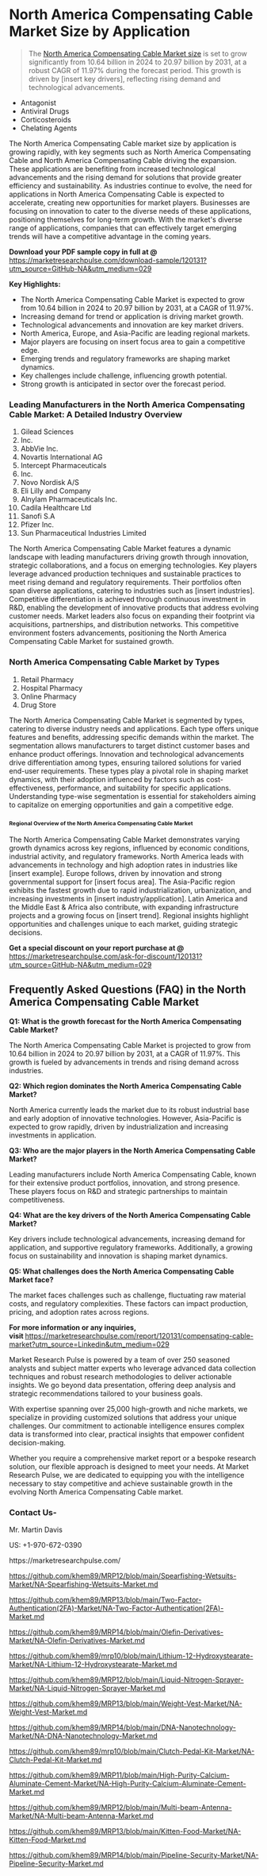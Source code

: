<h1>North America Compensating Cable Market&nbsp;Size by Application</h1><blockquote><p>The <a href="https://marketresearchpulse.com/download-sample/120131?utm_source=GitHub-NA&amp;utm_medium=029">North America Compensating Cable Market size</a> is set to grow significantly from 10.64 billion in 2024 to 20.97 billion by 2031, at a robust CAGR of 11.97% during the forecast period. This growth is driven by [insert key drivers], reflecting rising demand and technological advancements.</p></blockquote><ul><li>Antagonist<li> Antiviral Drugs<li> Corticosteroids<li> Chelating Agents</li></ul><p>The North America Compensating Cable market size by application is growing rapidly, with key segments such as North America Compensating Cable and North America Compensating Cable driving the expansion. These applications are benefiting from increased technological advancements and the rising demand for solutions that provide greater efficiency and sustainability. As industries continue to evolve, the need for applications in North America Compensating Cable is expected to accelerate, creating new opportunities for market players. Businesses are focusing on innovation to cater to the diverse needs of these applications, positioning themselves for long-term growth. With the market's diverse range of applications, companies that can effectively target emerging trends will have a competitive advantage in the coming years.</p><p><strong>Download your PDF sample copy in full at @ </strong><a href="https://marketresearchpulse.com/download-sample/120131?utm_source=GitHub-NA&amp;utm_medium=029">https://marketresearchpulse.com/download-sample/120131?utm_source=GitHub-NA&amp;utm_medium=029</a></p><p><strong>Key Highlights: </strong></p><ul><li>The North America Compensating Cable Market is expected to grow from 10.64 billion in 2024 to 20.97 billion by 2031, at a CAGR of 11.97%.</li><li>Increasing demand for trend or application is driving market growth.</li><li>Technological advancements and innovation are key market drivers.</li><li>North America, Europe, and Asia-Pacific are leading regional markets.</li><li>Major players are focusing on insert focus area to gain a competitive edge.</li><li>Emerging trends and regulatory frameworks are shaping market dynamics.</li><li>Key challenges include challenge, influencing growth potential.</li><li>Strong growth is anticipated in sector over the forecast period.</li></ul><h3>Leading Manufacturers in the North America Compensating Cable Market: A Detailed Industry Overview</h3><ol><li>Gilead Sciences</li><li>Inc.</li><li>AbbVie Inc.</li><li>Novartis International AG</li><li>Intercept Pharmaceuticals</li><li>Inc.</li><li>Novo Nordisk A/S</li><li>Eli Lilly and Company</li><li>Alnylam Pharmaceuticals Inc.</li><li>Cadila Healthcare Ltd</li><li>Sanofi S.A</li><li>Pfizer Inc.</li><li>Sun Pharmaceutical Industries Limited</li></ol><div class="flex max-w-full flex-col flex-grow"><div class="min-h-8 text-message flex w-full flex-col items-end gap-2 whitespace-normal break-words [.text-message+&amp;]:mt-5" dir="auto" data-message-author-role="assistant" data-message-id="fd8432e4-4910-450d-b182-61b7bfb0a01f" data-message-model-slug="gpt-4o"><div class="flex w-full flex-col gap-1 empty:hidden first:pt-[3px]"><div class="markdown prose w-full break-words dark:prose-invert light"><p>The North America Compensating Cable Market features a dynamic landscape with leading manufacturers driving growth through innovation, strategic collaborations, and a focus on emerging technologies. Key players leverage advanced production techniques and sustainable practices to meet rising demand and regulatory requirements. Their portfolios often span diverse applications, catering to industries such as [insert industries]. Competitive differentiation is achieved through continuous investment in R&amp;D, enabling the development of innovative products that address evolving customer needs. Market leaders also focus on expanding their footprint via acquisitions, partnerships, and distribution networks. This competitive environment fosters advancements, positioning the North America Compensating Cable Market for sustained growth.</p></div></div></div></div><h3>North America Compensating Cable Market by Types</h3><ol><li>Retail Pharmacy<li> Hospital Pharmacy<li> Online Pharmacy<li> Drug Store</li></ol><div class="flex max-w-full flex-col flex-grow"><div class="min-h-8 text-message flex w-full flex-col items-end gap-2 whitespace-normal break-words [.text-message+&amp;]:mt-5" dir="auto" data-message-author-role="assistant" data-message-id="084470be-0bb7-4664-bddf-5156b4f41249" data-message-model-slug="gpt-4o-mini"><div class="flex w-full flex-col gap-1 empty:hidden first:pt-[3px]"><div class="markdown prose w-full break-words dark:prose-invert light"><p>The North America Compensating Cable Market is segmented by types, catering to diverse industry needs and applications. Each type offers unique features and benefits, addressing specific demands within the market. The segmentation allows manufacturers to target distinct customer bases and enhance product offerings. Innovation and technological advancements drive differentiation among types, ensuring tailored solutions for varied end-user requirements. These types play a pivotal role in shaping market dynamics, with their adoption influenced by factors such as cost-effectiveness, performance, and suitability for specific applications. Understanding type-wise segmentation is essential for stakeholders aiming to capitalize on emerging opportunities and gain a competitive edge.</p></div></div></div></div><h3><span style="font-size: 11px;">Regional Overview of the North America Compensating Cable Market</span></h3><div class="flex max-w-full flex-col flex-grow"><div class="min-h-8 text-message flex w-full flex-col items-end gap-2 whitespace-normal break-words [.text-message+&amp;]:mt-5" dir="auto" data-message-author-role="assistant" data-message-id="e9038762-ce64-4e30-91c9-9bd413514231" data-message-model-slug="gpt-4o-mini"><div class="flex w-full flex-col gap-1 empty:hidden first:pt-[3px]"><div class="markdown prose w-full break-words dark:prose-invert light"><p>The North America Compensating Cable Market demonstrates varying growth dynamics across key regions, influenced by economic conditions, industrial activity, and regulatory frameworks. North America leads with advancements in technology and high adoption rates in industries like [insert example]. Europe follows, driven by innovation and strong governmental support for [insert focus area]. The Asia-Pacific region exhibits the fastest growth due to rapid industrialization, urbanization, and increasing investments in [insert industry/application]. Latin America and the Middle East &amp; Africa also contribute, with expanding infrastructure projects and a growing focus on [insert trend]. Regional insights highlight opportunities and challenges unique to each market, guiding strategic decisions.</p></div></div></div></div><p><strong>Get a special discount on your report purchase at @ </strong><a href="https://marketresearchpulse.com/ask-for-discount/120131?utm_source=GitHub-NA&amp;utm_medium=029">https://marketresearchpulse.com/ask-for-discount/120131?utm_source=GitHub-NA&amp;utm_medium=029</a></p><h2>Frequently Asked Questions (FAQ) in the North America Compensating Cable Market</h2><p><strong>Q1: What is the growth forecast for the North America Compensating Cable Market?</strong></p><p>The North America Compensating Cable Market is projected to grow from 10.64 billion in 2024 to 20.97 billion by 2031, at a CAGR of 11.97%. This growth is fueled by advancements in trends and rising demand across industries.</p><p><strong>Q2: Which region dominates the North America Compensating Cable Market?</strong></p><p>North America currently leads the market due to its robust industrial base and early adoption of innovative technologies. However, Asia-Pacific is expected to grow rapidly, driven by industrialization and increasing investments in application.</p><p><strong>Q3: Who are the major players in the North America Compensating Cable Market?</strong></p><p>Leading manufacturers include North America Compensating Cable, known for their extensive product portfolios, innovation, and strong presence. These players focus on R&amp;D and strategic partnerships to maintain competitiveness.</p><p><strong>Q4: What are the key drivers of the North America Compensating Cable Market?</strong></p><p>Key drivers include technological advancements, increasing demand for application, and supportive regulatory frameworks. Additionally, a growing focus on sustainability and innovation is shaping market dynamics.</p><p><strong>Q5: What challenges does the North America Compensating Cable Market face?</strong></p><p>The market faces challenges such as challenge, fluctuating raw material costs, and regulatory complexities. These factors can impact production, pricing, and adoption rates across regions.</p><p><strong>For more information or any inquiries, visit&nbsp;</strong><a href="https://marketresearchpulse.com/report/120131/compensating-cable-market?utm_source=Linkedin&utm_medium=029">https://marketresearchpulse.com/report/120131/compensating-cable-market?utm_source=Linkedin&utm_medium=029</a></p><p>Market Research Pulse is powered by a team of over 250 seasoned analysts and subject matter experts who leverage advanced data collection techniques and robust research methodologies to deliver actionable insights. We go beyond data presentation, offering deep analysis and strategic recommendations tailored to your business goals.</p><p>With expertise spanning over 25,000 high-growth and niche markets, we specialize in providing customized solutions that address your unique challenges. Our commitment to actionable intelligence ensures complex data is transformed into clear, practical insights that empower confident decision-making.</p><p>Whether you require a comprehensive market report or a bespoke research solution, our flexible approach is designed to meet your needs. At Market Research Pulse, we are dedicated to equipping you with the intelligence necessary to stay competitive and achieve sustainable growth in the evolving North America Compensating Cable market.</p><h3><strong>Contact Us-</strong></h3><p>Mr. Martin Davis</p><p>US: +1-970-672-0390</p><p>https://marketresearchpulse.com/</p><p><a href="https://github.com/khem89/MRP12/blob/main/Spearfishing-Wetsuits-Market/NA-Spearfishing-Wetsuits-Market.md">https://github.com/khem89/MRP12/blob/main/Spearfishing-Wetsuits-Market/NA-Spearfishing-Wetsuits-Market.md</a></p><p><a href="https://github.com/khem89/MRP13/blob/main/Two-Factor-Authentication(2FA)-Market/NA-Two-Factor-Authentication(2FA)-Market.md">https://github.com/khem89/MRP13/blob/main/Two-Factor-Authentication(2FA)-Market/NA-Two-Factor-Authentication(2FA)-Market.md</a></p><p><a href="https://github.com/khem89/MRP14/blob/main/Olefin-Derivatives-Market/NA-Olefin-Derivatives-Market.md">https://github.com/khem89/MRP14/blob/main/Olefin-Derivatives-Market/NA-Olefin-Derivatives-Market.md</a></p><p><a href="https://github.com/khem89/mrp10/blob/main/Lithium-12-Hydroxystearate-Market/NA-Lithium-12-Hydroxystearate-Market.md">https://github.com/khem89/mrp10/blob/main/Lithium-12-Hydroxystearate-Market/NA-Lithium-12-Hydroxystearate-Market.md</a></p><p><a href="https://github.com/khem89/MRP12/blob/main/Liquid-Nitrogen-Sprayer-Market/NA-Liquid-Nitrogen-Sprayer-Market.md">https://github.com/khem89/MRP12/blob/main/Liquid-Nitrogen-Sprayer-Market/NA-Liquid-Nitrogen-Sprayer-Market.md</a></p><p><a href="https://github.com/khem89/MRP13/blob/main/Weight-Vest-Market/NA-Weight-Vest-Market.md">https://github.com/khem89/MRP13/blob/main/Weight-Vest-Market/NA-Weight-Vest-Market.md</a></p><p><a href="https://github.com/khem89/MRP14/blob/main/DNA-Nanotechnology-Market/NA-DNA-Nanotechnology-Market.md">https://github.com/khem89/MRP14/blob/main/DNA-Nanotechnology-Market/NA-DNA-Nanotechnology-Market.md</a></p><p><a href="https://github.com/khem89/mrp10/blob/main/Clutch-Pedal-Kit-Market/NA-Clutch-Pedal-Kit-Market.md">https://github.com/khem89/mrp10/blob/main/Clutch-Pedal-Kit-Market/NA-Clutch-Pedal-Kit-Market.md</a></p><p><a href="https://github.com/khem89/MRP11/blob/main/High-Purity-Calcium-Aluminate-Cement-Market/NA-High-Purity-Calcium-Aluminate-Cement-Market.md">https://github.com/khem89/MRP11/blob/main/High-Purity-Calcium-Aluminate-Cement-Market/NA-High-Purity-Calcium-Aluminate-Cement-Market.md</a></p><p><a href="https://github.com/khem89/MRP12/blob/main/Multi-beam-Antenna-Market/NA-Multi-beam-Antenna-Market.md">https://github.com/khem89/MRP12/blob/main/Multi-beam-Antenna-Market/NA-Multi-beam-Antenna-Market.md</a></p><p><a href="https://github.com/khem89/MRP13/blob/main/Kitten-Food-Market/NA-Kitten-Food-Market.md">https://github.com/khem89/MRP13/blob/main/Kitten-Food-Market/NA-Kitten-Food-Market.md</a></p><p><a href="https://github.com/khem89/MRP14/blob/main/Pipeline-Security-Market/NA-Pipeline-Security-Market.md">https://github.com/khem89/MRP14/blob/main/Pipeline-Security-Market/NA-Pipeline-Security-Market.md</a></p>
